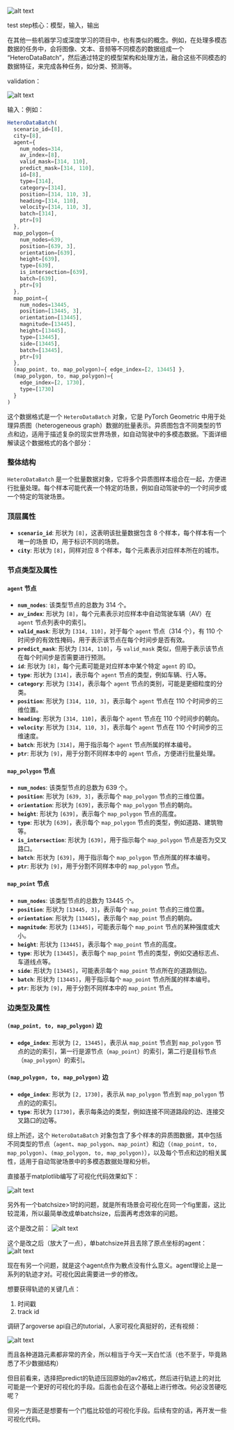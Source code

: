 ![alt text](image.png)

test step核心：模型，输入，输出

在其他一些机器学习或深度学习的项目中，也有类似的概念。例如，在处理多模态数据的任务中，会将图像、文本、音频等不同模态的数据组成一个 “HeteroDataBatch”，然后通过特定的模型架构和处理方法，融合这些不同模态的数据特征，来完成各种任务，如分类、预测等。

validation：

![alt text](image-2.png)

输入：例如：

```javascript
HeteroDataBatch(
  scenario_id=[8],
  city=[8],
  agent={
    num_nodes=314,
    av_index=[8],
    valid_mask=[314, 110],
    predict_mask=[314, 110],
    id=[8],
    type=[314],
    category=[314],
    position=[314, 110, 3],
    heading=[314, 110],
    velocity=[314, 110, 3],
    batch=[314],
    ptr=[9]
  },
  map_polygon={
    num_nodes=639,
    position=[639, 3],
    orientation=[639],
    height=[639],
    type=[639],
    is_intersection=[639],
    batch=[639],
    ptr=[9]
  },
  map_point={
    num_nodes=13445,
    position=[13445, 3],
    orientation=[13445],
    magnitude=[13445],
    height=[13445],
    type=[13445],
    side=[13445],
    batch=[13445],
    ptr=[9]
  },
  (map_point, to, map_polygon)={ edge_index=[2, 13445] },
  (map_polygon, to, map_polygon)={
    edge_index=[2, 1730],
    type=[1730]
  }
)
```

这个数据格式是一个 `HeteroDataBatch` 对象，它是 PyTorch Geometric 中用于处理异质图（heterogeneous graph）数据的批量表示。异质图包含不同类型的节点和边，适用于描述复杂的现实世界场景，如自动驾驶中的多模态数据。下面详细解读这个数据格式的各个部分：

### 整体结构

`HeteroDataBatch` 是一个批量数据对象，它将多个异质图样本组合在一起，方便进行批量处理。每个样本可能代表一个特定的场景，例如自动驾驶中的一个时间步或一个特定的驾驶场景。

### 顶层属性

- **`scenario_id`**: 形状为 `[8]`，这表明该批量数据包含 8 个样本，每个样本有一个唯一的场景 ID，用于标识不同的场景。
- **`city`**: 形状为 `[8]`，同样对应 8 个样本，每个元素表示对应样本所在的城市。

### 节点类型及属性

#### `agent` 节点

- **`num_nodes`**: 该类型节点的总数为 314 个。
- **`av_index`**: 形状为 `[8]`，每个元素表示对应样本中自动驾驶车辆（AV）在 `agent` 节点列表中的索引。
- **`valid_mask`**: 形状为 `[314, 110]`，对于每个 `agent` 节点（314 个），有 110 个时间步的有效性掩码，用于表示该节点在每个时间步是否有效。
- **`predict_mask`**: 形状为 `[314, 110]`，与 `valid_mask` 类似，但用于表示该节点在每个时间步是否需要进行预测。
- **`id`**: 形状为 `[8]`，每个元素可能是对应样本中某个特定 `agent` 的 ID。
- **`type`**: 形状为 `[314]`，表示每个 `agent` 节点的类型，例如车辆、行人等。
- **`category`**: 形状为 `[314]`，表示每个 `agent` 节点的类别，可能是更细粒度的分类。
- **`position`**: 形状为 `[314, 110, 3]`，表示每个 `agent` 节点在 110 个时间步的三维位置。
- **`heading`**: 形状为 `[314, 110]`，表示每个 `agent` 节点在 110 个时间步的朝向。
- **`velocity`**: 形状为 `[314, 110, 3]`，表示每个 `agent` 节点在 110 个时间步的三维速度。
- **`batch`**: 形状为 `[314]`，用于指示每个 `agent` 节点所属的样本编号。
- **`ptr`**: 形状为 `[9]`，用于分割不同样本中的 `agent` 节点，方便进行批量处理。

#### `map_polygon` 节点

- **`num_nodes`**: 该类型节点的总数为 639 个。
- **`position`**: 形状为 `[639, 3]`，表示每个 `map_polygon` 节点的三维位置。
- **`orientation`**: 形状为 `[639]`，表示每个 `map_polygon` 节点的朝向。
- **`height`**: 形状为 `[639]`，表示每个 `map_polygon` 节点的高度。
- **`type`**: 形状为 `[639]`，表示每个 `map_polygon` 节点的类型，例如道路、建筑物等。
- **`is_intersection`**: 形状为 `[639]`，用于指示每个 `map_polygon` 节点是否为交叉路口。
- **`batch`**: 形状为 `[639]`，用于指示每个 `map_polygon` 节点所属的样本编号。
- **`ptr`**: 形状为 `[9]`，用于分割不同样本中的 `map_polygon` 节点。

#### `map_point` 节点

- **`num_nodes`**: 该类型节点的总数为 13445 个。
- **`position`**: 形状为 `[13445, 3]`，表示每个 `map_point` 节点的三维位置。
- **`orientation`**: 形状为 `[13445]`，表示每个 `map_point` 节点的朝向。
- **`magnitude`**: 形状为 `[13445]`，可能表示每个 `map_point` 节点的某种强度或大小。
- **`height`**: 形状为 `[13445]`，表示每个 `map_point` 节点的高度。
- **`type`**: 形状为 `[13445]`，表示每个 `map_point` 节点的类型，例如交通标志点、车道线点等。
- **`side`**: 形状为 `[13445]`，可能表示每个 `map_point` 节点所在的道路侧边。
- **`batch`**: 形状为 `[13445]`，用于指示每个 `map_point` 节点所属的样本编号。
- **`ptr`**: 形状为 `[9]`，用于分割不同样本中的 `map_point` 节点。

### 边类型及属性

#### `(map_point, to, map_polygon)` 边

- **`edge_index`**: 形状为 `[2, 13445]`，表示从 `map_point` 节点到 `map_polygon` 节点的边的索引，第一行是源节点（`map_point`）的索引，第二行是目标节点（`map_polygon`）的索引。

#### `(map_polygon, to, map_polygon)` 边

- **`edge_index`**: 形状为 `[2, 1730]`，表示从 `map_polygon` 节点到 `map_polygon` 节点的边的索引。
- **`type`**: 形状为 `[1730]`，表示每条边的类型，例如连接不同道路段的边、连接交叉路口的边等。

综上所述，这个 `HeteroDataBatch` 对象包含了多个样本的异质图数据，其中包括不同类型的节点（`agent`、`map_polygon`、`map_point`）和边（`(map_point, to, map_polygon)`、`(map_polygon, to, map_polygon)`），以及每个节点和边的相关属性，适用于自动驾驶场景中的多模态数据处理和分析。

直接基于matplotlib编写了可视化代码效果如下：

![alt text](image-1.png)

另外有一个batchsize>1时的问题，就是所有场景会可视化在同一个fig里面，这比较混淆，所以最简单改成单batchsize，后面再考虑效率的问题。

这个是改之前：
![alt text](image-3.png)

这个是改之后（放大了一点），单batchsize并且去除了原点坐标的agent：
![alt text](image-4.png)

现在有另一个问题，就是这个agent点作为散点没有什么意义。agent理论上是一系列的轨迹才对。可视化因此需要进一步的修改。

想要获得轨迹的关键几点：

1. 时间戳
2. track id

调研了argoverse api自己的tutorial，人家可视化真挺好的，还有视频：

![alt text](image-5.png)

而且各种道路元素都非常的齐全，所以相当于今天一天白忙活（也不至于，毕竟熟悉了不少数据结构）

但目前看来，选择把predict的轨迹压回原始的av2格式，然后进行轨迹上的对比可能是一个更好的可视化的手段。后面也会在这个基础上进行修改。何必没苦硬吃呢？

但另一方面还是想要有一个门槛比较低的可视化手段。后续有空的话，再开发一些可视化代码。
